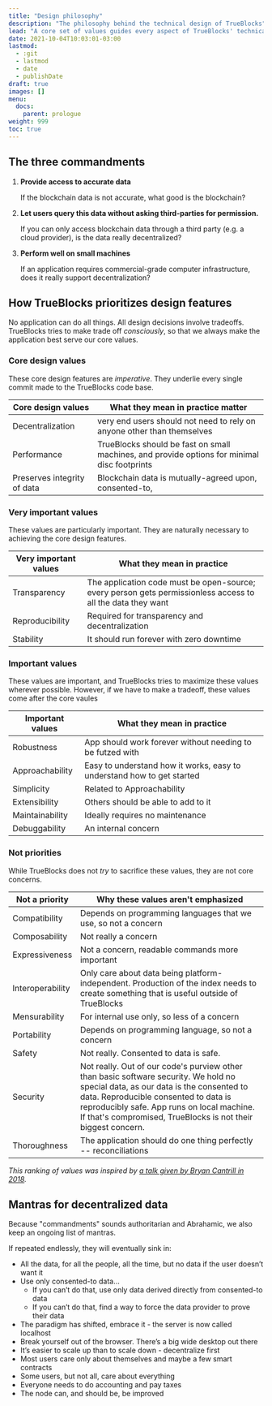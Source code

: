 ```yaml
---
title: "Design philosophy"
description: "The philosophy behind the technical design of TrueBlocks"
lead: "A core set of values guides every aspect of TrueBlocks' technical design."
date: 2021-10-04T10:03:01-03:00
lastmod:
  - :git
  - lastmod
  - date
  - publishDate
draft: true
images: []
menu: 
  docs:
    parent: prologue
weight: 999
toc: true
---
```


## The three commandments

1. **Provide access to accurate data**

    If the blockchain data is not accurate, what good is the blockchain? 

2.  **Let users query this data without asking third-parties for permission.**

    If you can only access blockchain data through a third party (e.g. a cloud provider),
    is the data really decentralized?

3. **Perform well on small machines**

    If an application requires commercial-grade computer infrastructure,
    does it really support decentralization?

## How TrueBlocks prioritizes design features

No application can do all things. All design decisions involve tradeoffs.
TrueBlocks tries to make trade off _consciously_, so that we always
make the application best serve our core values.


### Core design values

These core design features are _imperative_.
They underlie every single commit made to the TrueBlocks code base.

|Core design values| What they mean in practice matter|
|--------------|---------------------------------|
| Decentralization| very end users should not need to rely on anyone other than themselves|
| Performance| TrueBlocks should be fast on small machines, and provide options for minimal disc footprints|
| Preserves integrity of data| Blockchain data is mutually-agreed upon, consented-to,|

### Very important values

These values are particularly important. They are naturally necessary to achieving
the core design features.

|Very important values| What they mean in practice|
|--------------|---------------------------------|
|Transparency|The application code must be open-source; every person gets permissionless access to all the data they want|
|Reproducibility|Required for transparency and decentralization|
|Stability|It should run forever with zero downtime|

### Important values

These values are important, and TrueBlocks tries to maximize these values wherever possible.
However, if we have to make a tradeoff, these values come after the core vaules 

| Important values | What they mean in practice                                          |
|------------------|------------------------------------------------------------------------|
| Robustness       | App should work forever without needing to be futzed with              |
| Approachability  | Easy to understand how it works, easy to understand how to get started |
| Simplicity       | Related to Approachability                                             |
| Extensibility    | Others should be able to add to it                                     |
| Maintainability  | Ideally requires no maintenance                                        |
| Debuggability    | An internal concern                                                    |

### Not priorities

While TrueBlocks does not _try_ to sacrifice these values, they are not core concerns.

| Not a priority   |                                                  Why these values aren't emphasized                                                                                       |
|------------------|-----------------------------------------------------------------------------------------------------------------------------------------|
| Compatibility    | Depends on programming languages that we use, so not a concern                                                                                       |
| Composability    | Not really a concern                                                                                                                    |
| Expressiveness   | Not a concern, readable commands more important                                                                                             |
| Interoperability | Only care about data being platform-independent. Production of the index needs to create something that is useful outside of TrueBlocks                                                  |
| Mensurability    | For internal use only, so less of a concern                                                                                             |
| Portability      | Depends on programming language, so not a concern                                                                                       |
| Safety           | Not really. Consented to data is safe.     |
| Security         | Not really. Out of our code's purview other than basic software security. We hold no special data, as our data is the consented to data. Reproducible consented to data is reproducibly safe. App runs on local machine. If that's compromised, TrueBlocks is not their biggest concern. |
| Thoroughness     | The application should do one thing perfectly -- reconciliations                                                                                     |

_This ranking of values was inspired by [a talk given by Bryan Cantrill in 2018](https://www.youtube.com/watch?v=2wZ1pCpJUIM)._

## Mantras for decentralized data

Because "commandments" sounds authoritarian and Abrahamic, we also keep an ongoing list of mantras.

If repeated endlessly, they will eventually sink in:

* All the data, for all the people, all the time, but no data if the user doesn’t want it
* Use only consented-to data…
    * If you can’t do that, use only data derived directly from consented-to data
    * If you can’t do that, find a way to force the data provider to prove their data
* The paradigm has shifted, embrace it - the server is now called localhost
* Break yourself out of the browser. There’s a big wide desktop out there
* It’s easier to scale up than to scale down - decentralize first
* Most users care only about themselves and maybe a few smart contracts
* Some users, but not all, care about everything
* Everyone needs to do accounting and pay taxes
* The node can, and should be, be improved

